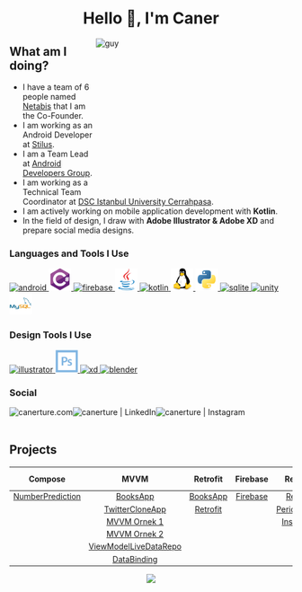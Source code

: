<h1 align="center">Hello 👋, I'm Caner</h1>

<img align="right" height="270px" alt="guy" width="350" src="https://i.pinimg.com/originals/e4/26/70/e426702edf874b181aced1e2fa5c6cde.gif" /> </a>

<h2 align="left">What am I doing?</h2>

* I have a team of 6 people named [Netabis](https://play.google.com/store/apps/dev?id=91667799844501256088) that I am the Co-Founder.
* I am working as an Android Developer at [Stilus](https://stilus.com.tr/).
* I am a Team Lead at [Android Developers Group](https://www.linkedin.com/company/android-student-club/).
* I am working as a Technical Team Coordinator at [DSC Istanbul University Cerrahpasa](https://www.linkedin.com/company/dsciuc).
* I am actively working on mobile application development with **Kotlin**.
* In the field of design, I draw with **Adobe Illustrator & Adobe XD** and prepare social media designs.

<h3 align="left">Languages and Tools I Use</h3>
<p align="left"> <a href="https://developer.android.com" target="_blank"> <img src="https://developer.android.com/images/logos/android.svg" alt="android" width="40" height="40"/> </a>  <a href="https://www.w3schools.com/cs/" target="_blank"> <img src="https://raw.githubusercontent.com/devicons/devicon/master/icons/csharp/csharp-original.svg" alt="csharp" width="40" height="40"/> </a> <a href="https://firebase.google.com/" target="_blank"> <img src="https://www.vectorlogo.zone/logos/firebase/firebase-icon.svg" alt="firebase" width="40" height="40"/> </a>  <a href="https://www.java.com" target="_blank"> <img src="https://raw.githubusercontent.com/devicons/devicon/master/icons/java/java-original.svg" alt="java" width="40" height="40"/> </a> <a href="https://kotlinlang.org" target="_blank"> <img src="https://www.vectorlogo.zone/logos/kotlinlang/kotlinlang-icon.svg" alt="kotlin" width="40" height="40"/> </a> <a href="https://www.linux.org/" target="_blank"> <img src="https://raw.githubusercontent.com/devicons/devicon/master/icons/linux/linux-original.svg" alt="linux" width="40" height="40"/> </a> <a href="https://www.python.org" target="_blank"> <img src="https://raw.githubusercontent.com/devicons/devicon/master/icons/python/python-original.svg" alt="python" width="40" height="40"/> </a> <a href="https://www.sqlite.org/" target="_blank"> <img src="https://www.vectorlogo.zone/logos/sqlite/sqlite-icon.svg" alt="sqlite" width="40" height="40"/> </a> <a href="https://unity.com/" target="_blank"> <img src="https://www.vectorlogo.zone/logos/unity3d/unity3d-icon.svg" alt="unity" width="40" height="40"/> </a> <a href="https://www.mysql.com/" target="_blank"> <img src="https://raw.githubusercontent.com/devicons/devicon/master/icons/mysql/mysql-original-wordmark.svg" alt="mysql" width="40" height="40"/> </a> 

<h3 align="left">Design Tools I Use</h3>
<p align="left"> <a href="https://www.adobe.com/in/products/illustrator.html" target="_blank"> <img src="https://www.vectorlogo.zone/logos/adobe_illustrator/adobe_illustrator-icon.svg" alt="illustrator" width="40" height="40"/> </a> <a href="https://www.photoshop.com/en" target="_blank"> <img src="https://raw.githubusercontent.com/devicons/devicon/master/icons/photoshop/photoshop-line.svg" alt="photoshop" width="40" height="40"/> </a> <a href="https://www.adobe.com/products/xd.html" target="_blank"> <img src="https://cdn.worldvectorlogo.com/logos/adobe-xd.svg" alt="xd" width="40" height="40"/> </a> <a href="https://www.blender.org/" target="_blank"> <img src="https://download.blender.org/branding/community/blender_community_badge_white.svg" alt="blender" width="40" height="40"/> </a> </p>

<h3 align="left">Social</h3>

[<img align="left" alt="canerture.com" height="30px" src="https://image.flaticon.com/icons/png/512/876/876610.png" />][website]
[<img align="left" alt="canerture | LinkedIn" height="30px" src="https://cdn-icons-png.flaticon.com/512/1409/1409945.png"/>][linkedin]
[<img align="left" alt="canerture | Instagram" height="30px" src="https://cdn-icons-png.flaticon.com/512/1409/1409946.png" />][instagram]

[website]: http://canerture.com/
[instagram]: https://www.instagram.com/cnrture/
[linkedin]: https://www.linkedin.com/in/cnrture/

</br>
</br>

<h2 align="left">Projects</h2>

Compose | MVVM        | Retrofit           | Firebase | RecyclerView | Room Database | SQLite Database |
|:------:|:-----------:|:-------------:|:-----:|:------:|:-----:|:-----:|
| [NumberPrediction](https://github.com/cnrture/JetpackCompose-NumberPredictionApp) | [BooksApp](https://github.com/cnrture/BooksApp)| [BooksApp](https://github.com/cnrture/BooksApp) | [Firebase](https://github.com/cnrture/TwitterCloneApp) | [RecyclerView](https://github.com/cnrture/WTech-RecyclerView) | [RoomDatabase](https://github.com/cnrture/WTech-RoomDatabase) | [SQLite](https://github.com/cnrture/WTech-SQLite) |
| |[TwitterCloneApp](https://github.com/cnrture/TwitterCloneApp)| [Retrofit](https://github.com/cnrture/WTech-Retrofit) |  | [PeriodicTableAdpp](https://github.com/cnrture/PeriodicTableApp) |
| |[MVVM Ornek 1](https://github.com/cnrture/WTech-MVVMOrnek1)|       |  | [InstagramClone](https://github.com/cnrture/InstagramCloneApp) |
| |[MVVM Ornek 2](https://github.com/cnrture/WTech-MVVMOrnek2)|       |  |
| |[ViewModelLiveDataRepo](https://github.com/cnrture/WTech-ViewModelLiveDataRepo)|     |  |
| |[DataBinding](https://github.com/cnrture/WTech-DataBinding)|       |  |

<div  align="center"> <img src="https://github.com/cnrture/cnrture/blob/output/github-contribution-grid-snake.svg" /></div>

